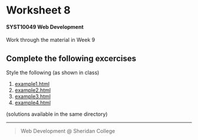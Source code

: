 # Worksheet 8
#### SYST10049 Web Development

Work through the material in Week 9



## Complete the following excercises

Style the following (as shown in class)

1. [example1.html](example1.html)
2. [example2.html](example2.html)
3. [example3.html](example3.html)
4. [example4.html](example4.html)

(solutions available in the same directory)


---

> Web Development @ Sheridan College

